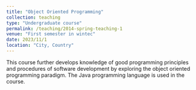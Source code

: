 ```yaml
---
title: "Object Oriented Programming"
collection: teaching
type: "Undergraduate course"
permalink: /teaching/2014-spring-teaching-1
venue: "First semester in wintec"
date: 2023/11/1
location: "City, Country"
---
```


This course further develops knowledge of good programming principles and procedures of software development by exploring the object oriented programming paradigm. The Java programming language is used in the course.
